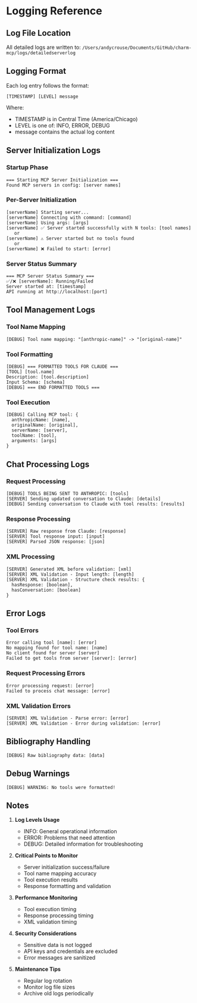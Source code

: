 # Logging Reference

## Log File Location
All detailed logs are written to: `/Users/andycrouse/Documents/GitHub/charm-mcp/logs/detailedserverlog`

## Logging Format
Each log entry follows the format:
```
[TIMESTAMP] [LEVEL] message
```
Where:
- TIMESTAMP is in Central Time (America/Chicago)
- LEVEL is one of: INFO, ERROR, DEBUG
- message contains the actual log content

## Server Initialization Logs

### Startup Phase
```
=== Starting MCP Server Initialization ===
Found MCP servers in config: [server names]
```

### Per-Server Initialization
```
[serverName] Starting server...
[serverName] Connecting with command: [command]
[serverName] Using args: [args]
[serverName] ✅ Server started successfully with N tools: [tool names]
   or
[serverName] ⚠️ Server started but no tools found
   or
[serverName] ❌ Failed to start: [error]
```

### Server Status Summary
```
=== MCP Server Status Summary ===
✅/❌ [serverName]: Running/Failed
Server started at: [timestamp]
API running at http://localhost:[port]
```

## Tool Management Logs

### Tool Name Mapping
```
[DEBUG] Tool name mapping: "[anthropic-name]" -> "[original-name]"
```

### Tool Formatting
```
[DEBUG] === FORMATTED TOOLS FOR CLAUDE ===
[TOOL] [tool.name]
Description: [tool.description]
Input Schema: [schema]
[DEBUG] === END FORMATTED TOOLS ===
```

### Tool Execution
```
[DEBUG] Calling MCP tool: {
  anthropicName: [name],
  originalName: [original],
  serverName: [server],
  toolName: [tool],
  arguments: [args]
}
```

## Chat Processing Logs

### Request Processing
```
[DEBUG] TOOLS BEING SENT TO ANTHROPIC: [tools]
[SERVER] Sending updated conversation to Claude: [details]
[DEBUG] Sending conversation to Claude with tool results: [results]
```

### Response Processing
```
[SERVER] Raw response from Claude: [response]
[SERVER] Tool response input: [input]
[SERVER] Parsed JSON response: [json]
```

### XML Processing
```
[SERVER] Generated XML before validation: [xml]
[SERVER] XML Validation - Input length: [length]
[SERVER] XML Validation - Structure check results: {
  hasResponse: [boolean],
  hasConversation: [boolean]
}
```

## Error Logs

### Tool Errors
```
Error calling tool [name]: [error]
No mapping found for tool name: [name]
No client found for server [server]
Failed to get tools from server [server]: [error]
```

### Request Processing Errors
```
Error processing request: [error]
Failed to process chat message: [error]
```

### XML Validation Errors
```
[SERVER] XML Validation - Parse error: [error]
[SERVER] XML Validation - Error during validation: [error]
```

## Bibliography Handling
```
[DEBUG] Raw bibliography data: [data]
```

## Debug Warnings
```
[DEBUG] WARNING: No tools were formatted!
```

## Notes

1. **Log Levels Usage**
   - INFO: General operational information
   - ERROR: Problems that need attention
   - DEBUG: Detailed information for troubleshooting

2. **Critical Points to Monitor**
   - Server initialization success/failure
   - Tool name mapping accuracy
   - Tool execution results
   - Response formatting and validation

3. **Performance Monitoring**
   - Tool execution timing
   - Response processing timing
   - XML validation timing

4. **Security Considerations**
   - Sensitive data is not logged
   - API keys and credentials are excluded
   - Error messages are sanitized

5. **Maintenance Tips**
   - Regular log rotation
   - Monitor log file sizes
   - Archive old logs periodically 